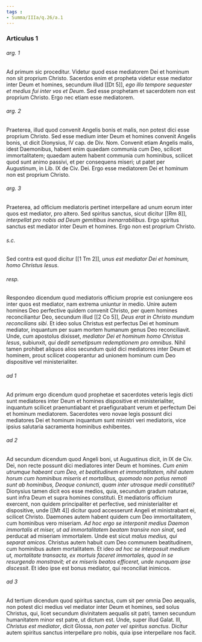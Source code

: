```yaml
---
tags : 
- Summa/IIIa/q.26/a.1
---
```


### Articulus 1

###### arg. 1
Ad primum sic proceditur. Videtur quod esse mediatorem Dei et hominum non sit proprium Christo. Sacerdos enim et propheta videtur esse mediator inter Deum et homines, secundum illud [[Dt 5]], *ego illo tempore sequester et medius fui inter vos et Deum*. Sed esse prophetam et sacerdotem non est proprium Christo. Ergo nec etiam esse mediatorem.

###### arg. 2
Praeterea, illud quod convenit Angelis bonis et malis, non potest dici esse proprium Christo. Sed esse medium inter Deum et homines convenit Angelis bonis, ut dicit Dionysius, IV cap. de Div. Nom. Convenit etiam Angelis malis, idest Daemonibus, habent enim quaedam communia cum Deo, scilicet immortalitatem; quaedam autem habent communia cum hominibus, scilicet quod sunt animo passivi, et per consequens miseri; ut patet per Augustinum, in Lib. IX de Civ. Dei. Ergo esse mediatorem Dei et hominum non est proprium Christo.

###### arg. 3
Praeterea, ad officium mediatoris pertinet interpellare ad unum eorum inter quos est mediator, pro altero. Sed spiritus sanctus, sicut dicitur [[Rm 8]], *interpellat pro nobis ad Deum gemitibus inenarrabilibus*. Ergo spiritus sanctus est mediator inter Deum et homines. Ergo non est proprium Christo.

###### s.c.
Sed contra est quod dicitur [[1 Tm 2]], *unus est mediator Dei et hominum, homo Christus Iesus*.

###### resp.
Respondeo dicendum quod mediatoris officium proprie est coniungere eos inter quos est mediator, nam extrema uniuntur in medio. Unire autem homines Deo perfective quidem convenit Christo, per quem homines reconciliantur Deo, secundum illud [[2 Co 5]], *Deus erat in Christo mundum reconcilians sibi*. Et ideo solus Christus est perfectus Dei et hominum mediator, inquantum per suam mortem humanum genus Deo reconciliavit. Unde, cum apostolus dixisset, *mediator Dei et hominum homo Christus Iesus*, subiunxit, *qui dedit semetipsum redemptionem pro omnibus*. Nihil tamen prohibet aliquos alios secundum quid dici mediatores inter Deum et hominem, prout scilicet cooperantur ad unionem hominum cum Deo dispositive vel ministerialiter.

###### ad 1
Ad primum ergo dicendum quod prophetae et sacerdotes veteris legis dicti sunt mediatores inter Deum et homines dispositive et ministerialiter, inquantum scilicet praenuntiabant et praefigurabant verum et perfectum Dei et hominum mediatorem. Sacerdotes vero novae legis possunt dici mediatores Dei et hominum inquantum sunt ministri veri mediatoris, vice ipsius salutaria sacramenta hominibus exhibentes.

###### ad 2
Ad secundum dicendum quod Angeli boni, ut Augustinus dicit, in IX de Civ. Dei, non recte possunt dici mediatores inter Deum et homines. *Cum enim utrumque habeant cum Deo, et beatitudinem et immortalitatem, nihil autem horum cum hominibus miseris et mortalibus, quomodo non potius remoti sunt ab hominibus, Deoque coniuncti, quam inter utrosque medii constituti?* Dionysius tamen dicit eos esse medios, quia, secundum gradum naturae, sunt infra Deum et supra homines constituti. Et mediatoris officium exercent, non quidem principaliter et perfective, sed ministerialiter et dispositive, unde [[Mt 4]] dicitur quod accesserunt Angeli et ministrabant ei, scilicet Christo. Daemones autem habent quidem cum Deo immortalitatem, cum hominibus vero miseriam. *Ad hoc ergo se interponit medius Daemon immortalis et miser, ut ad immortalitatem beatam transire non sinat*, sed perducat ad miseriam immortalem. Unde est sicut *malus medius, qui separat amicos*. Christus autem habuit cum Deo communem beatitudinem, cum hominibus autem mortalitatem. Et ideo *ad hoc se interposuit medium ut, mortalitate transacta, ex mortuis faceret immortales, quod in se resurgendo monstravit; et ex miseris beatos efficeret, unde nunquam ipse discessit*. Et ideo ipse est bonus mediator, qui reconciliat inimicos.

###### ad 3
Ad tertium dicendum quod spiritus sanctus, cum sit per omnia Deo aequalis, non potest dici medius vel mediator inter Deum et homines, sed solus Christus, qui, licet secundum divinitatem aequalis sit patri, tamen secundum humanitatem minor est patre, ut dictum est. Unde, super illud Galat. III, *Christus est mediator*, dicit Glossa, *non pater vel spiritus sanctus*. Dicitur autem spiritus sanctus interpellare pro nobis, quia ipse interpellare nos facit.

